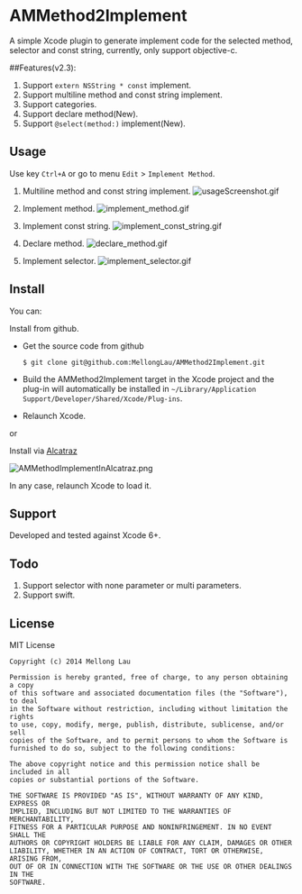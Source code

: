 AMMethod2Implement
==================

A simple Xcode plugin to generate implement code for the selected method, selector and const string, currently, only support objective-c.

##Features(v2.3):
1. Support `extern NSString * const` implement.
2. Support multiline method and const string implement.
3. Support categories.
4. Support declare method(New).
5. Support `@select(method:)` implement(New).


## Usage

Use key `Ctrl+A` or go to menu `Edit` > `Implement Method`.

1. Multiline method and const string implement.
![usageScreenshot.gif](https://raw.github.com/MellongLau/AMMethod2Implement/master/Screenshots/usageScreenshot.gif)

2. Implement method.
![implement_method.gif](https://raw.github.com/MellongLau/AMMethod2Implement/master/Screenshots/implement_method.gif)

3. Implement const string.
![implement_const_string.gif](https://raw.github.com/MellongLau/AMMethod2Implement/master/Screenshots/implement_const_string.gif)

4. Declare method.
![declare_method.gif](https://raw.github.com/MellongLau/AMMethod2Implement/master/Screenshots/declare_method.gif)

5. Implement selector.
![implement_selector.gif](https://raw.github.com/MellongLau/AMMethod2Implement/master/Screenshots/implement_selector.gif)

## Install

You can:

Install from github.

* Get the source code from github

    `$ git clone git@github.com:MellongLau/AMMethod2Implement.git`
    
* Build the AMMethod2Implement target in the Xcode project and the plug-in will automatically be installed in `~/Library/Application Support/Developer/Shared/Xcode/Plug-ins`.
* Relaunch Xcode.

or

Install via [Alcatraz](http://alcatraz.io/)

![AMMethodImplementInAlcatraz.png](https://raw.github.com/MellongLau/AMMethod2Implement/master/Screenshots/AMMethodImplementInAlcatraz.png)

In any case, relaunch Xcode to load it.


## Support

Developed and tested against Xcode 6+.

## Todo

1. Support selector with none parameter or multi parameters.
2. Support swift.


## License

MIT License

    Copyright (c) 2014 Mellong Lau

    Permission is hereby granted, free of charge, to any person obtaining a copy
    of this software and associated documentation files (the "Software"), to deal
    in the Software without restriction, including without limitation the rights
    to use, copy, modify, merge, publish, distribute, sublicense, and/or sell
    copies of the Software, and to permit persons to whom the Software is
    furnished to do so, subject to the following conditions:

    The above copyright notice and this permission notice shall be included in all
    copies or substantial portions of the Software.

    THE SOFTWARE IS PROVIDED "AS IS", WITHOUT WARRANTY OF ANY KIND, EXPRESS OR
    IMPLIED, INCLUDING BUT NOT LIMITED TO THE WARRANTIES OF MERCHANTABILITY,
    FITNESS FOR A PARTICULAR PURPOSE AND NONINFRINGEMENT. IN NO EVENT SHALL THE
    AUTHORS OR COPYRIGHT HOLDERS BE LIABLE FOR ANY CLAIM, DAMAGES OR OTHER
    LIABILITY, WHETHER IN AN ACTION OF CONTRACT, TORT OR OTHERWISE, ARISING FROM,
    OUT OF OR IN CONNECTION WITH THE SOFTWARE OR THE USE OR OTHER DEALINGS IN THE
    SOFTWARE.
